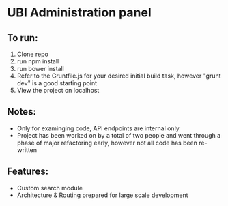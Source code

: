 # UBI Administration panel

## To run:

1. Clone repo
2. run npm install
3. run bower install
4. Refer to the Gruntfile.js for your desired initial build task, however "grunt dev" is a good starting point
5. View the project on localhost

## Notes:

- Only for examinging code, API endpoints are internal only
- Project has been worked on by a total of two people and went through a phase of major refactoring early, however not all code has been re-written

## Features:

- Custom search module
- Architecture & Routing prepared for large scale development